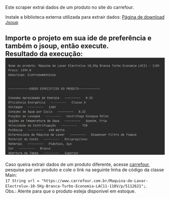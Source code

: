 Este scraper extrai dados de um produto no site do carrefour.  


Instale a biblioteca externa utilizada para extrair
dados: [Página de download Jsoup](https://jsoup.org/download)  

Importe o projeto em sua ide de preferência e também o jsoup, então execute.  
Resultado da execução:  
<img src="./imgs/execucaoScraper.png"></img>  
---
Caso queira extrair dados de um produto diferente, acesse [carrefour](https://www.carrefour.com.br/),
pesquise por um produto e cole o link na seguinte linha de código da classe Main:  
`17 String url = "https://www.carrefour.com.br/Maquina-de-Lavar-Electrolux-10-5Kg-Branca-Turbo-Economia-LAC11-110V/p/5112621";`.  
Obs.: Atente para que o produto esteja disponivel em estoque. 